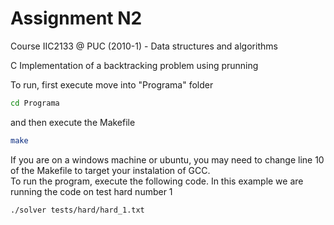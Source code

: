 # Assignment N2
Course IIC2133 @ PUC (2010-1) - Data structures and algorithms 

C Implementation of a backtracking problem using prunning

To run, first execute move into "Programa" folder

```bash
cd Programa
```

and then execute the Makefile

```bash
make
```

If you are on a windows machine or ubuntu, you may need to change line 10 of the Makefile to target your instalation of GCC.
\
To run the program, execute the following code. In this example we are running the code on test hard number 1

```bash
./solver tests/hard/hard_1.txt